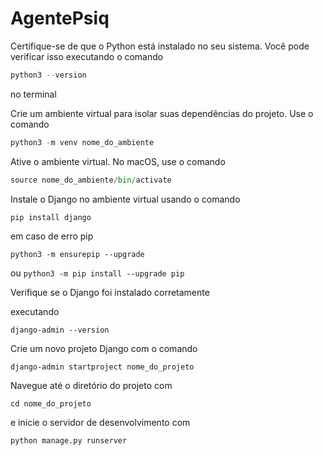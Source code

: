 # AgentePsiq

Certifique-se de que o Python está instalado no seu sistema. Você pode verificar isso executando o comando 

```python
python3 --version
```
 no terminal

Crie um ambiente virtual para isolar suas dependências do projeto. Use o comando 

```python
python3 -m venv nome_do_ambiente
```

Ative o ambiente virtual. No macOS, use o comando 

```python
source nome_do_ambiente/bin/activate
```

Instale o Django no ambiente virtual usando o comando 

```pip install django```

em caso de erro pip

```python3 -m ensurepip --upgrade```

ou 
```python3 -m pip install --upgrade pip```

Verifique se o Django foi instalado corretamente 

executando 

```django-admin --version```

Crie um novo projeto Django com o comando 

```django-admin startproject nome_do_projeto```

Navegue até o diretório do projeto com 

```cd nome_do_projeto```

e inicie o servidor de desenvolvimento com 

```python manage.py runserver```